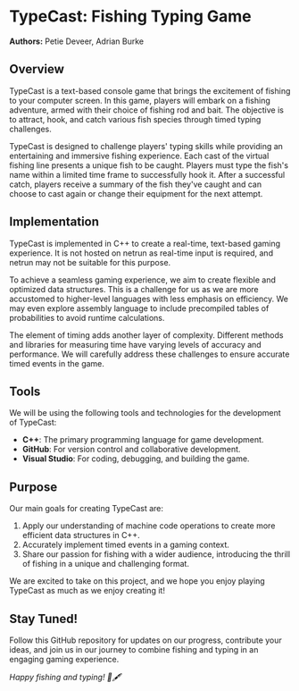 # TypeCast: Fishing Typing Game

**Authors:** Petie Deveer, Adrian Burke

## Overview

TypeCast is a text-based console game that brings the excitement of fishing to your computer screen. In this game, players will embark on a fishing adventure, armed with their choice of fishing rod and bait. The objective is to attract, hook, and catch various fish species through timed typing challenges.

TypeCast is designed to challenge players' typing skills while providing an entertaining and immersive fishing experience. Each cast of the virtual fishing line presents a unique fish to be caught. Players must type the fish's name within a limited time frame to successfully hook it. After a successful catch, players receive a summary of the fish they've caught and can choose to cast again or change their equipment for the next attempt.

## Implementation

TypeCast is implemented in C++ to create a real-time, text-based gaming experience. It is not hosted on netrun as real-time input is required, and netrun may not be suitable for this purpose.

To achieve a seamless gaming experience, we aim to create flexible and optimized data structures. This is a challenge for us as we are more accustomed to higher-level languages with less emphasis on efficiency. We may even explore assembly language to include precompiled tables of probabilities to avoid runtime calculations.

The element of timing adds another layer of complexity. Different methods and libraries for measuring time have varying levels of accuracy and performance. We will carefully address these challenges to ensure accurate timed events in the game.

## Tools

We will be using the following tools and technologies for the development of TypeCast:

- **C++**: The primary programming language for game development.
- **GitHub**: For version control and collaborative development.
- **Visual Studio**: For coding, debugging, and building the game.

## Purpose

Our main goals for creating TypeCast are:

1. Apply our understanding of machine code operations to create more efficient data structures in C++.
2. Accurately implement timed events in a gaming context.
3. Share our passion for fishing with a wider audience, introducing the thrill of fishing in a unique and challenging format.

We are excited to take on this project, and we hope you enjoy playing TypeCast as much as we enjoy creating it!

## Stay Tuned!

Follow this GitHub repository for updates on our progress, contribute your ideas, and join us in our journey to combine fishing and typing in an engaging gaming experience.

*Happy fishing and typing! 🎣🖋️*
